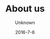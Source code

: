 ---
title: 'About us'
showInNav: true
sections:
    -
        template: fullHeightBanner
        backgroundImage: 73190df947d424c787b77f330d205183225656ab
        text: "# What is Sweet Surrender?\n\nThat is a good question."
        button:
            target: _self
            text: null
            href: null
    -
        template: richTextSection
        button:
            target: _self
        text: "Most people would say that we are a children friendly, non-profit café that wants to give all its visitors a break from the turmoil of everyday life by serving high-standard coffee and tea, affordable and proper meal and a warm smile.\n\nBut we are also a group of warm hearted volunteers from all parts of the world, that work together to make the café the biggest hit possible. Because every profit made and all our tips are send directly to a worthy cause. Thankfully this common goal also makes us good friends and a happy bunch to be with at the same time.\n\n### Non-profit\n\nOver the course of time Café Sweet Surrender has donated all its profit to organisations that help people in a more direct way then we can. If you want to see who has benefited from our support, you can find a list here on the homepage. And if you want to help us help more people – just buy two coffees instead on one the next time you drop by.\n\n### What we believe in\n\nCafé Sweet Surrender was started by a group of people from Greve Free Church. The Christian world view of kindness and love to our next is still our driving force, and a cornerstone in our organisation."
    -
        heading: 'How can I help?'
        textBlocks:
            -
                text: 'At Café Sweet Surrender we are totally dependent on our group volunteers and the time and effort they put into the project. Therefor we always welcome anybody who wants to pitch in. So please get in touch! There is almost no limit in how you contribute. From managing our Instagram profile to cleaning the bathrooms… just to mention two. The more common tasks are described here. But no matter how you want to help – just use the contact form on this page!'
                image: null
            -
                text: "### Bar & kitchen\n\nWe always welcome more hands to our team, and could certainly need them! If you like to cook and be in a kitchen there is plenty of opportunity to become a part of our kitchen team. What counts is your passion – we will gladly help you improve your skills!\n\nIf you like to smile and interact in a positive way with our customers, we would like to welcome you behind the bar. We will teach you to make an excellent cup of coffee and show you what temperature is the best for the different kind of teas. Besides that, you will need to handle the cashier, serve the food and clean the tables. It’s an easy job, but it is a lot of fun."
                image: 2112a2ef8c726ecb25d2ff19d7eda67047559ae7
            -
                text: "### Café events\n\nIf you know your way around sound and light, and can help arrange small concerts and events… well you guessed it, you’re a perfect match for our Music & Event team. Sign up – we would love to hear from you.  \nWe offer special activities for kids several times a week, and with your help we can keep it up – or even turn it up a notch. We make crafts, read stories and generally give the visiting kids and their parent a good time. This is probably one of the most giving groups to be part of. But be warned, to make children smile and succeed is very addictive!"
                image: 2112a2ef8c726ecb25d2ff19d7eda67047559ae7
            -
                text: "### Staffing & HR\n\nSince almost everyone at Café Sweet Surrender is a volunteer, we have a different set of challenges than your average workplace. We have bigger flow of staff, we are more vulnerable if someone gets sick and most members of our team needs basic training to be effective in their role. This is where you come in as a part of our HR team.\n\nYes, there will be times where you will call someone and ask them why they haven't signed up for their monthly shift. And yes, you will be part of a group that plan the roster and makes sure every shift is covered.\n\nBut you will also be the one that sees people blossom as you train them to be key stake holders in the staff. And you will be the one that brings a smile to a hard-working volunteer by handing them their birthday present from Café Sweet Surrender, and the gift card for taking three shifts a month.\n\nAnd you can sleep well at night, knowing that you used all your organisational and people skills to make our little project a better and happier place to be at."
            -
                text: "### Accounting\n\nA good accountant never makes mistrakes... and that is why we need you on the team. What can be a painful and devastating task to some, is a dance on a sunny flower filled field.\n\nBecause you are best friends with numbers!\n\nYou thrive getting salaries and taxes right. Preparing an economic document gives you great feeling as eating a freshly made cupcake. And if you can improve our processes by telling the rest of us how to be like you … well it would be a shame not to have you on-board."
            -
                text: "### Support & Fundraising\n\nProbably one of the best jobs at Café Sweet Surrender. As part of this group you will find NGO’s or causes that will get the surplus from our work. What better way to spend your time! When you are not giving money to good causes, you will try to raise funding and accelerate business at Café Sweet Surrender... so that we can give more money away. Sweeeeeet!"
            -
                text: "### Would you like to help os?\n\nPlease contact David Kyhn on volunteer@sweetsurrender.dk for a cup of coffee and informal conversation."
        template: textBlocks
navOrder: '4'
description: null
meta:
    id: 75fb3bd6e8d858ca23300c720820d60467289a46
    parentId: ""
    language: en
date: '2016-7-6'
author: Unknown
permalink: /en/about-us/
layout: sectionPage
---